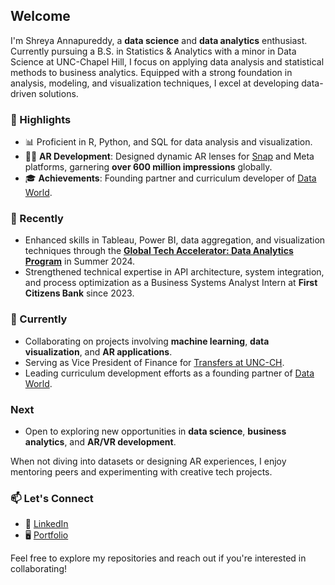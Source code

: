 ## Welcome  

I'm Shreya Annapureddy, a **data science** and **data analytics** enthusiast. Currently pursuing a B.S. in Statistics & Analytics with a minor in Data Science at UNC-Chapel Hill, I focus on applying data analysis and statistical methods to business analytics. Equipped with a strong foundation in analysis, modeling, and visualization techniques, I excel at developing data-driven solutions.  

### 🌟 Highlights  
- 📊 Proficient in R, Python, and SQL for data analysis and visualization.  
- 👩‍💻 **AR Development**: Designed dynamic AR lenses for [Snap](https://lensstudio.snapchat.com/creator/hG9De5xaBTOFzRNVdtWfpw) and Meta platforms, garnering **over 600 million impressions** globally.  
- 🎓 **Achievements**: Founding partner and curriculum developer of [Data World](https://cads.cs.unc.edu/data-world/).  

### 🚀 Recently  
- Enhanced skills in Tableau, Power BI, data aggregation, and visualization techniques through the **[Global Tech Accelerator: Data Analytics Program](https://www.credential.net/a97b4ebe-3b13-4b35-8f98-aa16c4dc64a4)** in Summer 2024.  
- Strengthened technical expertise in API architecture, system integration, and process optimization as a Business Systems Analyst Intern at **First Citizens Bank** since 2023.  

### 🚀 Currently  
- Collaborating on projects involving **machine learning**, **data visualization**, and **AR applications**.  
- Serving as Vice President of Finance for [Transfers at UNC-CH](https://heellife.unc.edu/organization/transfers-at-unc).  
- Leading curriculum development efforts as a founding partner of [Data World](https://cads.cs.unc.edu/data-world/).  

### Next  
- Open to exploring new opportunities in **data science**, **business analytics**, and **AR/VR development**.  

When not diving into datasets or designing AR experiences, I enjoy mentoring peers and experimenting with creative tech projects.  

### 📫 Let's Connect  
- 💼 [LinkedIn](https://linkedin.com/in/shreyanna/)  
- 🖥️ [Portfolio](https://github.com/shreyanna)  

Feel free to explore my repositories and reach out if you're interested in collaborating!  
